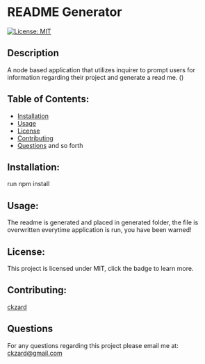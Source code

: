 # README Generator

  [![License: MIT](https://img.shields.io/badge/License-MIT-yellow.svg)](https://opensource.org/licenses/MIT)

  ## Description 
  A node based application that utilizes inquirer to prompt users for information regarding their project and generate a read me. ()

  ## Table of Contents:
  * [Installation](#installation)
  * [Usage](#usage)
  * [License](#license)
  * [Contributing](#contributing)
  * [Questions](#questions)
  and so forth

  ## Installation:
  run npm install

  ## Usage:
  The readme is generated and placed in generated folder, the file is overwritten everytime application is run, you have been warned!

  ## License:
  This project is licensed under MIT, click the badge to learn more.

  ## Contributing:
  [ckzard](https://www.github.com/ckzard)

  ## Questions
  For any questions regarding this project please email me at:
  ckzard@gmail.com
